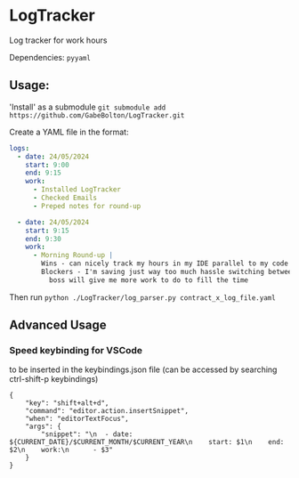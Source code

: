 # LogTracker
Log tracker for work hours

Dependencies: `pyyaml`

## Usage:

'Install' as a submodule `git submodule add https://github.com/GabeBolton/LogTracker.git`

Create a YAML file in the format:

```yaml
logs:
  - date: 24/05/2024
    start: 9:00
    end: 9:15
    work:
      - Installed LogTracker
      - Checked Emails
      - Preped notes for round-up

  - date: 24/05/2024
    start: 9:15
    end: 9:30
    work:
      - Morning Round-up |
        Wins - can nicely track my hours in my IDE parallel to my code
        Blockers - I'm saving just way too much hassle switching between code, my excel timesheet, and my work notes
          boss will give me more work to do to fill the time
```

Then run `python ./LogTracker/log_parser.py contract_x_log_file.yaml`


## Advanced Usage

### Speed keybinding for VSCode
to be inserted in the keybindings.json file (can be accessed by searching ctrl-shift-p keybindings)
```
{
    "key": "shift+alt+d",
    "command": "editor.action.insertSnippet",
    "when": "editorTextFocus",
    "args": {
        "snippet": "\n  - date: ${CURRENT_DATE}/$CURRENT_MONTH/$CURRENT_YEAR\n    start: $1\n    end: $2\n    work:\n      - $3"
    }
}
```